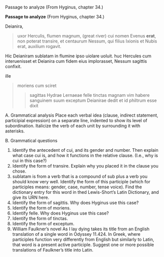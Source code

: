 Passage to analyze
(From Hyginus, chapter 34.)

**Passage to analyze**
(From Hyginus, chapter 34.)

Deianira, 
>uxor Herculis, 
flumen magnum, (great river)
cui nomen Evenus **erat**, 
non poterat transire, 
et centaurum Nessum, 
qui filius Ixionis et Nubis erat, 
auxilium rogavit. 



Hic Deianiram sublatam in flumine ipso uiolare uoluit. 
huc Hercules cum interuenisset et Deianira cum fidem eius implorasset, Nessum sagittis confixit.





ille 
> moriens
> cum sciret
>> sagittas Hydrae Lernaeae felle tinctas magnam vim habere
sanguinem suum 
>> exceptum 
Deianirae dedit et
> id philtrum esse
dixit


A. Grammatical analysis
Place each verbal idea (clause, indirect statement, participial expression) on a separate line, indented to show its level of subordination. 
Italicize the verb of each unit by surrounding it with asterisks.

B. Grammatical questions
1. Identify the antecedent of cui, and its gender and number. Then explain what case cui is, and how it functions in the relative clause. (I.e., why is cui in this case?)
2. Identify the form of transire. Explain why you placed it in the clause you chose.
3. sublatam is from a verb that is a compound of sub plus a verb you should know very well. Identify the form of this participle (which for participles means: gender, case, number, tense voice). Find the dictionary entry for this word in thed Lewis-Short’s Latin Dictionary, and give its URN here.
4. Identify the form of sagittis. Why does Hyginus use this case?
5. Identify the form of moriens.
6. Identify felle. Why does Hyginus use this case?
7. Identify the form of tinctas.
8. Identify the form of exceptum.
9. William Faulkner’s novel As I lay dying takes its title from an English translation of a single word in Odyssey 11.424. 
In Greek, where participles function very differently from English but similarly to Latin, that word is a present active participle. 
Suggest one or more possible translations of Faulkner’s title into Latin.
